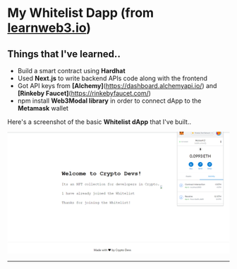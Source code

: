 # My Whitelist Dapp (from [learnweb3.io](https://www.learnweb3.io/tracks/sophomore))

## Things that I've learned..

* Build a smart contract using **Hardhat**
* Used **Next.js** to write backend APIs code along with the frontend
* Got API keys from **[Alchemy]**(https://dashboard.alchemyapi.io/) and **[Rinkeby Faucet]**(https://rinkebyfaucet.com/)
* npm install **Web3Modal library** in order to connect dApp to the **Metamask** wallet

Here's a screenshot of the basic **Whitelist dApp** that I've built..

![Whitelist-dApp](/Whitelist-Dapp.png)


------------------------------------------------------------------------------------------------------------------------







